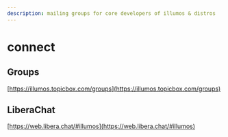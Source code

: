 ```yaml
---
description: mailing groups for core developers of illumos & distros
---
```


# connect

## Groups

[https://illumos.topicbox.com/groups](https://illumos.topicbox.com/groups)

## LiberaChat

[https://web.libera.chat/#illumos](https://web.libera.chat/#illumos)
